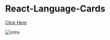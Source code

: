 # React-Language-Cards

[Click Here](https://eyyup-react-language-card.netlify.app/)

![intro](intro.gif)
